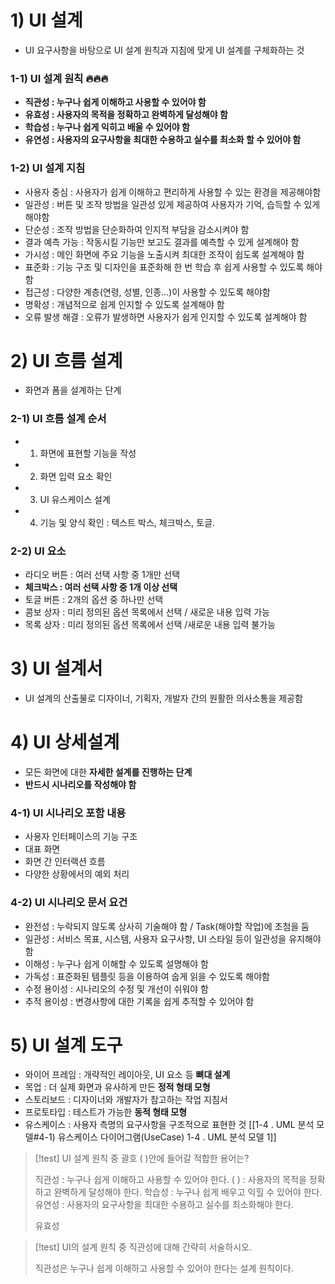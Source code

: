 # 1) UI 설계
- UI 요구사항을 바탕으로 UI 설계 원칙과 지침에 맞게 UI 설계를 구체화하는 것

### 1-1) UI 설계 원칙 🔥🔥🔥
- **직관성 : 누구나 쉽게 이해하고 사용할 수 있어야 함**
- **유효성 : 사용자의 목적을 정확하고 완벽하게 달성해야 함**
- **학습성 : 누구나 쉽게 익히고 배울 수 있어야 함**
- **유연성 : 사용자의 요구사항을 최대한 수용하고 실수를 최소화 할 수 있어야 함**

### 1-2) UI 설계 지침
- 사용자 중심 : 사용자가 쉽게 이해하고 편리하게 사용할 수 있는 환경을 제공해야함
- 일관성 : 버튼 및 조작 방법을 일관성 있게 제공하여 사용자가 기억, 습득할 수 있게 해야함
- 단순성 : 조작 방법을 단순화하여 인지적 부담을 감소시켜야 함
- 결과 예측 가능 : 작동시킬 기능만 보고도 결과를 예측할 수 있게 설계해야 함
- 가시성 : 메인 화면에 주요 기능을 노출시켜 최대한 조작이 쉽도록 설계해야 함
- 표준화 : 기능 구조 및 디자인을 표준화해 한 번 학습 후 쉽게 사용할 수 있도록 해야 함
- 접근성 : 다양한 계층(연령, 성별, 인종...)이 사용할 수 있도록 해야함
- 명확성 : 개념적으로 쉽게 인지할 수 있도록 설계해야 함
- 오류 발생 해결 : 오류가 발생하면 사용자가 쉽게 인지할 수 있도록 설계해야 함

# 2) UI 흐름 설계
- 화면과 폼을 설계하는 단계

### 2-1) UI 흐름 설계 순서
- 1) 화면에 표현할 기능을 작성
- 2) 화면 입력 요소 확인
- 3) UI 유스케이스 설계
- 4) 기능 및 양식 확인 : 텍스트 박스, 체크박스, 토글.
### 2-2) UI 요소
- 라디오 버튼 : 여러 선택 사항 중 1개만 선택
- **체크박스 : 여러 선택 사항 중 1개 이상 선택**
- 토글 버튼 : 2개의 옵션 중 하나만 선택
- 콤보 상자 : 미리 정의된 옵션 목록에서 선택 / 새로운 내용 입력 가능
- 목록 상자 : 미리 정의된 옵션 목록에서 선택 /새로운 내용 입력 불가능

# 3) UI 설계서
- UI 설계의 산출물로 디자이너, 기획자, 개발자 간의 원활한 의사소통을 제공함

# 4) UI 상세설계
- 모든 화면에 대한 **자세한 설계를 진행하는 단계**
- **반드시 시나리오를 작성해야 함**

### 4-1) UI 시나리오 포함 내용
- 사용자 인터페이스의 기능 구조
- 대표 화면
- 화면 간 인터랙션 흐름
- 다양한 상황에서의 예외 처리

### 4-2) UI 시나리오 문서 요건
- 완전성 : 누락되지 않도록 상사히 기술해야 함 / Task(해야할 작업)에 초첨을 둠
- 일관성 : 서비스 목표, 시스템, 사용자 요구사항, UI 스타일 등이 일관성을 유지해야 함
- 이해성 : 누구나 쉽게 이해할 수 있도록 설명해야 함
- 가독성 : 표준화된 템플릿 등을 이용하여 숩게 읽을 수 있도록 해야함
- 수정 용이성 : 시나리오의 수정 및 개선이 쉬워야 함
- 추적 용이성 : 변경사항에 대한 기록을 쉽게 추적할 수 있어야 함

# 5) UI 설계 도구
- 와이어 프레임 : 개략적인 레이아웃, UI 요소 등 **뼈대 설계**
- 목업 : 더 실제 화면과 유사하게 만든 **정적 형태 모형**
- 스토리보드 : 디자이너와 개발자가 참고하는 작업 지침서
- 프로토타입 : 테스트가 가능한 **동적 형태 모형**
- 유스케이스 : 사용자 측명의 요구사항을 구조적으로 표현한 것 [[1-4 . UML 분석 모델#4-1) 유스케이스 다이어그램(UseCase) 1-4 . UML 분석 모델 1]]

>[!test]
>UI 설계 원칙 중 괄호 (  )안에 들어갈 적합한 용어는?
>
>직관성 : 누구나 쉽게 이해하고 사용할 수 있어야 한다.
>(       ) : 사용자의 목적을 정확하고 완벽하게 달성해야 한다.
>학습성 : 누구나 쉽게 배우고 익힐 수 있어야 한다.
>유연성 : 사용자의 요구사항을 최대한 수용하고 실수를 최소화해야 한다.
>
>유효성

>[!test]
>UI의 설계 원칙 중 직관성에 대해 간략히 서술하시오.
>
>직관성은 누구나 쉽게 이해하고 사용할 수 있어야 한다는 설계 원칙이다.

